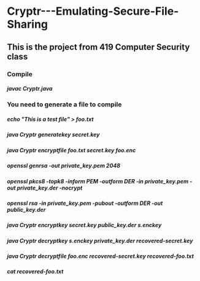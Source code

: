 # Cryptr---Emulating-Secure-File-Sharing
## This is the project from 419 Computer Security class

### Compile
##### javac Cryptr.java

### You need to generate a file to compile
##### echo "This is a test file" > foo.txt

##### java Cryptr generatekey secret.key
##### java Cryptr encryptfile foo.txt secret.key foo.enc
##### openssl genrsa -out private_key.pem 2048
##### openssl pkcs8 -topk8 -inform PEM -outform DER -in private_key.pem -out private_key.der -nocrypt
##### openssl rsa -in private_key.pem -pubout -outform DER -out public_key.der
##### java Cryptr encryptkey secret.key public_key.der s.enckey
##### java Cryptr decryptkey s.enckey private_key.der recovered-secret.key
##### java Cryptr decryptfile foo.enc recovered-secret.key recovered-foo.txt
##### cat recovered-foo.txt
